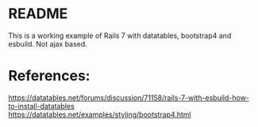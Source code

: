 # README

This is a working example of Rails 7 with datatables, bootstrap4 and esbuild. Not ajax based.

# References:
https://datatables.net/forums/discussion/71158/rails-7-with-esbuild-how-to-install-datatables
https://datatables.net/examples/styling/bootstrap4.html
